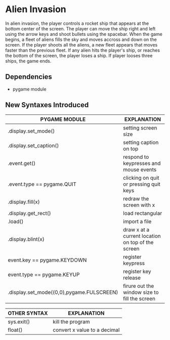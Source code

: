 # Alien Invasion

In alien invasion, the player controls a rocket ship that appears at the bottom
center of the screen. The player can move the ship right and left using the
arrow keys and shoot bullets using the spacebar. When the game begins, a fleet
of aliens fills the sky and moves accross and down on the screen. If the player
shoots all the aliens, a new fleet appears that moves faster than the previous
fleet. If any alien hits the player's ship, or reaches the bottom of the
screen, the player loses a ship. If player looses three ships, the game ends.

## Dependencies

- pygame module

## New Syntaxes Introduced

| PYGAME MODULE                              | EXPLANATION                                       |
|--------------------------------------------|---------------------------------------------------|
| .display.set_mode()                        | setting screen size                               |
| .display.set_caption()                     | setting caption on top                            |                 
| .event.get()                               | respond to keypresses and mouse events            |
| .event.type == pygame.QUIT                 | clicking on quit or pressing quit keys            |
| .display.fill(x)                           | redraw the screen with x                          |
| .display.get_rect()                        | load rectangular                                  |
| .load()                                    | import a file                                     |
| .display.blint(x)                          | draw x at a current location on top of the screen | 
| event.key == pygame.KEYDOWN                | register keypress                                 |
| event.type == pygame.KEYUP                 | register key release                              |
| .display.set_mode((0,0),pygame.FULSCREEN)  | firure out the window size to fill the screen     | 

| OTHER SYNTAX | EXPLANATION                  |
|--------------|------------------------------|
| sys.exit()   | kill the program             |
| float()      | convert x value to a decimal |